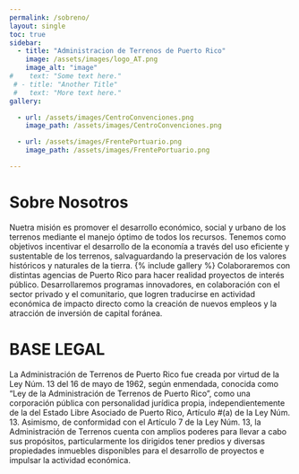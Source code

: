 ```yaml
---
permalink: /sobreno/
layout: single
toc: true
sidebar:
  - title: "Administracion de Terrenos de Puerto Rico"
    image: /assets/images/logo_AT.png
    image_alt: "image"
#    text: "Some text here."
 # - title: "Another Title"
 #   text: "More text here."
gallery:

  - url: /assets/images/CentroConvenciones.png
    image_path: /assets/images/CentroConvenciones.png

  - url: /assets/images/FrentePortuario.png
    image_path: /assets/images/FrentePortuario.png

---
```

# Sobre Nosotros

Nuetra misión es promover el desarrollo económico, social y urbano de los terrenos mediante el manejo óptimo de todos los recursos. Tenemos como objetivos incentivar el desarrollo de la economía a través del uso eficiente y sustentable de los terrenos, salvaguardando la preservación de los valores históricos y naturales de la tierra.
{% include gallery %}
Colaboraremos con distintas agencias de Puerto Rico para hacer realidad proyectos de interés público. Desarrollaremos programas innovadores, en colaboración con el sector privado y el comunitario, que logren traducirse en actividad económica de impacto directo como la creación de nuevos empleos y la atracción de inversión de capital foránea.

# BASE LEGAL

La Administración de Terrenos de Puerto Rico fue creada por virtud de la Ley Núm. 13 del 16 de mayo de 1962, según enmendada, conocida como “Ley de la Administración de Terrenos de Puerto Rico”, como una corporación pública con personalidad jurídica propia, independientemente de la del Estado Libre Asociado de Puerto Rico, Artículo #(a) de la Ley Núm. 13. Asimismo, de conformidad con el Artículo 7 de la Ley Núm. 13, la Administración de Terrenos cuenta con amplios poderes para llevar a cabo sus propósitos, particularmente los dirigidos tener predios y diversas propiedades inmuebles disponibles para el desarrollo de proyectos e impulsar la actividad económica.